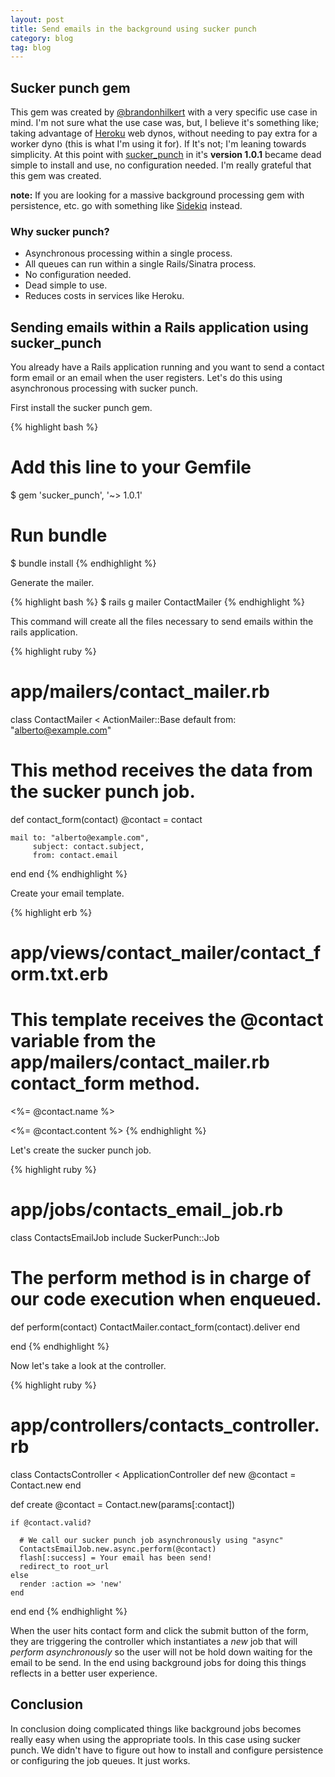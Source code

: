 ```yaml
---
layout: post
title: Send emails in the background using sucker punch
category: blog
tag: blog
---
```


## Sucker punch gem

This gem was created by [@brandonhilkert](https://twitter.com/brandonhilkert) with a very specific use case in mind. I'm not sure what the use case was, but, I believe it's something like; taking advantage of [Heroku](http://heroku.com) web dynos, without needing to pay extra for a worker dyno (this is what I'm using it for). If It's not; I'm leaning towards simplicity. At this point with [sucker_punch](https://github.com/brandonhilkert/sucker_punch) in it's **version 1.0.1** became dead simple to install and use, no configuration needed. I'm really grateful that this gem was created.  

**note:** If you are looking for a massive background processing gem with persistence, etc. go with something like [Sidekiq](https://github.com/mperham/sidekiq) instead.

### Why sucker punch?

- Asynchronous processing within a single process.
- All queues can run within a single Rails/Sinatra process.
- No configuration needed.
- Dead simple to use.
- Reduces costs in services like Heroku.

## Sending emails within a Rails application using sucker_punch

You already have a Rails application running and you want to send a contact form email or an email when the user registers. Let's do this using asynchronous processing with sucker punch.

First install the sucker punch gem.

{% highlight bash %}
# Add this line to your Gemfile
$ gem 'sucker_punch', '~> 1.0.1'

# Run bundle
$ bundle install
{% endhighlight %}

Generate the mailer.

{% highlight bash %}
$ rails g mailer ContactMailer
{% endhighlight %}

This command will create all the files necessary to send emails within the rails application.

{% highlight ruby %}
# app/mailers/contact_mailer.rb
class ContactMailer < ActionMailer::Base
  default from: "alberto@example.com"

  # This method receives the data from the sucker punch job.
  def contact_form(contact)
    @contact = contact

    mail to: "alberto@example.com",
         subject: contact.subject,
         from: contact.email
  end
end
{% endhighlight %}

Create your email template.

{% highlight erb %}
# app/views/contact_mailer/contact_form.txt.erb
# This template receives the @contact variable from the app/mailers/contact_mailer.rb contact_form method.
<%= @contact.name %>

<%= @contact.content %>
{% endhighlight %}

Let's create the sucker punch job.

{% highlight ruby %}
# app/jobs/contacts_email_job.rb
class ContactsEmailJob
  include SuckerPunch::Job

  # The perform method is in charge of our code execution when enqueued.
  def perform(contact)
    ContactMailer.contact_form(contact).deliver
  end

end
{% endhighlight %}

Now let's take a look at the controller.

{% highlight ruby %}
# app/controllers/contacts_controller.rb
class ContactsController < ApplicationController
  def new
    @contact = Contact.new
  end

  def create
    @contact = Contact.new(params[:contact])

    if @contact.valid?
    
      # We call our sucker punch job asynchronously using "async"
      ContactsEmailJob.new.async.perform(@contact)
      flash[:success] = Your email has been send!
      redirect_to root_url
    else
      render :action => 'new'
    end
  end
end
{% endhighlight %}

When the user hits contact form and click the submit button of the form, they are triggering the controller which instantiates a *new* job that will *perform asynchronously* so the user will not be hold down waiting for the email to be send. In the end using background jobs for doing this things reflects in a better user experience.

## Conclusion

In conclusion doing complicated things like background jobs becomes really easy when using the appropriate tools. In this case using sucker punch. We didn't have to figure out how to install and configure persistence or configuring the job queues. It just works.
